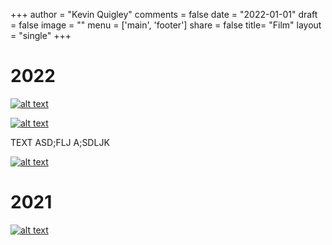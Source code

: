 +++
author = "Kevin Quigley"
comments = false
date = "2022-01-01"
draft = false
image = ""
menu = ['main', 'footer']
share = false
title= "Film"
layout = "single"
+++

# 2022
[![alt text](https://m.media-amazon.com/images/M/MV5BYmUwMjlhYTktNWE4Zi00MDcwLWE1OTctMjAyMWU4NjVlYWM4XkEyXkFqcGdeQXVyMTAyMjQ3NzQ1._V1_.jpg)](https://www.imdb.com/title/tt14512538/?ref_=nv_sr_srsg_0)

[![alt text](https://user-images.githubusercontent.com/77201918/172230578-938b57fd-7098-45d0-a66d-ad4eaac571af.png)](https://www.imdb.com/title/tt6710474/?ref_=nv_sr_srsg_0)

TEXT
ASD;FLJ
A;SDLJK

[![alt text](https://user-images.githubusercontent.com/77201918/172230041-12853efb-d1cf-4381-8bcc-e6d4a65c16fd.png)](https://www.imdb.com/title/tt11291274/?ref_=tt_mv_close)

# 2021
[![alt text](https://images-na.ssl-images-amazon.com/images/I/413cAh3xCfL._SY291_BO1,204,203,200_QL40_FMwebp_.jpg)](https://www.amazon.com/Breath-New-Science-Lost-Art/dp/0735213615)